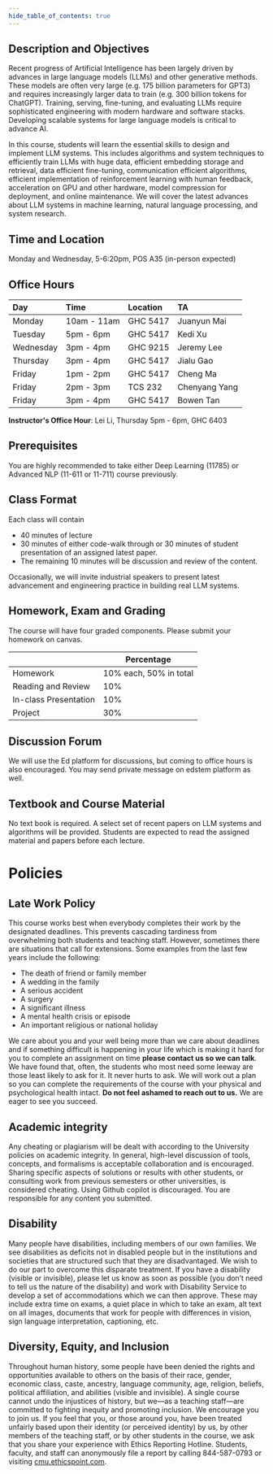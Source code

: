 ```yaml
--- 
hide_table_of_contents: true
---
```


## Description and Objectives

Recent progress of Artificial Intelligence has been largely driven by advances in large language models (LLMs) and other generative methods. These models are often very large (e.g. 175 billion parameters for GPT3) and requires increasingly larger data to train (e.g. 300 billion tokens for ChatGPT). Training, serving, fine-tuning, and evaluating LLMs require sophisticated engineering with modern hardware and software stacks. Developing scalable systems for large language models is critical to advance AI. 


In this course, students will learn the essential skills to design and implement LLM systems. This includes algorithms and system techniques to efficiently train LLMs with huge data, efficient embedding storage and retrieval, data efficient fine-tuning, communication efficient algorithms, efficient implementation of reinforcement learning with human feedback, acceleration on GPU and other hardware, model compression for deployment, and online maintenance. We will cover the latest advances about LLM systems in machine learning, natural language processing, and system research. 


## Time and Location

Monday and Wednesday, 5-6:20pm, POS A35 (in-person expected)


## Office Hours
| Day       | Time        | Location   | TA            |
|:----------|:------------|:-----------|:--------------|
| Monday    | 10am - 11am | GHC 5417   | Juanyun Mai   |
| Tuesday   | 5pm - 6pm   | GHC 5417   | Kedi Xu       |
| Wednesday | 3pm - 4pm   | GHC 9215   | Jeremy Lee    |
| Thursday  | 3pm - 4pm   | GHC 5417   | Jialu Gao     |
| Friday    | 1pm - 2pm   | GHC 5417   | Cheng Ma      |
| Friday    | 2pm - 3pm   | TCS 232   | Chenyang Yang |
| Friday    | 3pm - 4pm   | GHC 5417   | Bowen Tan     |



**Instructor's Office Hour**: Lei Li, Thursday 5pm - 6pm, GHC 6403


## Prerequisites

You are highly recommended to take either Deep Learning (11785) or Advanced NLP (11-611 or 11-711) course previously.


## Class Format

Each class will contain 
- 40 minutes of lecture 
- 30 minutes of either code-walk through or 30 minutes of student presentation of an assigned latest paper. 
- The remaining 10 minutes will be discussion and review of the content. 

Occasionally, we will invite industrial speakers to present latest advancement and engineering practice in building real LLM systems.


## Homework, Exam and Grading

The course will have four graded components. Please submit your homework on canvas.

|                       | Percentage             |
| --------------------- | ---------------------- |
| Homework              | 10% each, 50% in total |
| Reading and Review    | 10%                    |
| In-class Presentation | 10%                    |
| Project               | 30%                    |


## Discussion Forum

We will use the Ed platform for discussions, but coming to office hours is also encouraged. You may send private message on edstem platform as well.


## Textbook and Course Material 

No text book is required. A select set of recent papers on LLM systems and algorithms will be provided. Students are expected to read the assigned material and papers before each lecture. 

# **Policies**

## Late Work Policy

This course works best when everybody completes their work by the designated deadlines. This prevents cascading tardiness from overwhelming both students and teaching staff. However, sometimes there are situations that call for extensions. Some examples from the last few years include the following:

- The death of friend or family member
- A wedding in the family
- A serious accident
- A surgery
- A significant illness
- A mental health crisis or episode
- An important religious or national holiday

We care about you and your well being more than we care about deadlines and if something difficult is happening in your life which is making it hard for you to complete an assignment on time **please contact us so we can talk**. We have found that, often, the students who most need some leeway are those least likely to ask for it. It never hurts to ask. We will work out a plan so you can complete the requirements of the course with your physical and psychological health intact. **Do not feel ashamed to reach out to us.** We are eager to see you succeed.

## Academic integrity

Any cheating or plagiarism will be dealt with according to the University policies on academic integrity. In general, high-level discussion of tools, concepts, and formalisms is acceptable collaboration and is encouraged. Sharing specific aspects of solutions or results with other students, or consulting work from previous semesters or other universities, is considered cheating. Using Github copilot is discouraged. You are responsible for any content you submitted. 

## Disability

Many people have disabilities, including members of our own families. We see disabilities as deficits not in disabled people but in the institutions and societies that are structured such that they are disadvantaged. We wish to do our part to overcome this disparate treatment. If you have a disability (visible or invisible), please let us know as soon as possible (you don’t need to tell us the nature of the disability) and work with Disability Service to develop a set of accommodations which we can then approve. These may include extra time on exams, a quiet place in which to take an exam, alt text on all images, documents that work for people with differences in vision, sign language interpretation, captioning, etc.

## Diversity, Equity, and Inclusion

Throughout human history, some people have been denied the rights and opportunities available to others on the basis of their race, gender, economic class, caste, ancestry, language community, age, religion, beliefs, political affiliation, and abilities (visible and invisible). A single course cannot undo the injustices of history, but we—as a teaching staff—are committed to fighting inequity and promoting inclusion. We encourage you to join us. If you feel that you, or those around you, have been treated unfairly based upon their identity (or perceived identity) by us, by other members of the teaching staff, or by other students in the course, we ask that you share your experience with Ethics Reporting Hotline. Students, faculty, and staff can anonymously file a report by calling 844-587-0793 or visiting [cmu.ethicspoint.com](http://cmu.ethicspoint.com/).
